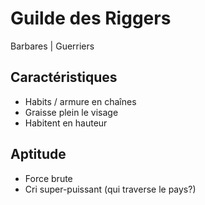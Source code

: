# Guilde des Riggers

Barbares | Guerriers

## Caractéristiques
- Habits / armure en chaînes
- Graisse plein le visage
- Habitent en hauteur

## Aptitude
- Force brute
- Cri super-puissant (qui traverse le pays?)
